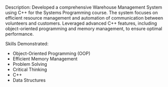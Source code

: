 Description:
Developed a comprehensive Warehouse Management System using C++ for the Systems Programming course.
The system focuses on efficient resource management and automation of communication between volunteers and customers.
Leveraged advanced C++ features, including object-oriented programming and memory management, to ensure optimal performance.

Skills Demonstrated:
- Object-Oriented Programming (OOP)
- Efficient Memory Management
- Problem Solving
- Critical Thinking
- C++
- Data Structures
